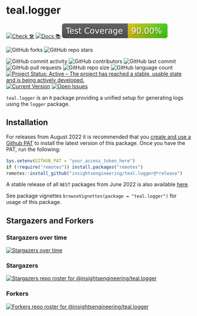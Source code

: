 # teal.logger

<!-- start badges -->
[![Check 🛠](https://github.com/insightsengineering/teal.logger/actions/workflows/check.yaml/badge.svg)](https://insightsengineering.github.io/teal.logger/main/unit-test-report/)
[![Docs 📚](https://github.com/insightsengineering/teal.logger/actions/workflows/docs.yaml/badge.svg)](https://insightsengineering.github.io/teal.logger/)
[![Code Coverage 📔](https://raw.githubusercontent.com/insightsengineering/teal.logger/_xml_coverage_reports/data/main/badge.svg)](https://insightsengineering.github.io/teal.logger/main/coverage-report/)

![GitHub forks](https://img.shields.io/github/forks/insightsengineering/teal.logger?style=social)
![GitHub repo stars](https://img.shields.io/github/stars/insightsengineering/teal.logger?style=social)

![GitHub commit activity](https://img.shields.io/github/commit-activity/m/insightsengineering/teal.logger)
![GitHub contributors](https://img.shields.io/github/contributors/insightsengineering/teal.logger)
![GitHub last commit](https://img.shields.io/github/last-commit/insightsengineering/teal.logger)
![GitHub pull requests](https://img.shields.io/github/issues-pr/insightsengineering/teal.logger)
![GitHub repo size](https://img.shields.io/github/repo-size/insightsengineering/teal.logger)
![GitHub language count](https://img.shields.io/github/languages/count/insightsengineering/teal.logger)
[![Project Status: Active – The project has reached a stable, usable state and is being actively developed.](https://www.repostatus.org/badges/latest/active.svg)](https://www.repostatus.org/#active)
[![Current Version](https://img.shields.io/github/r-package/v/insightsengineering/teal.logger/main?color=purple\&label=package%20version)](https://github.com/insightsengineering/teal.logger/tree/main)
[![Open Issues](https://img.shields.io/github/issues-raw/insightsengineering/teal.logger?color=red\&label=open%20issues)](https://github.com/insightsengineering/teal.logger/issues?q=is%3Aissue+is%3Aopen+sort%3Aupdated-desc)
<!-- end badges -->

`teal.logger` is an `R` package providing a unified setup for generating logs using the `logger` package.

## Installation

For releases from August 2022  it is recommended that you [create and use a Github PAT](https://docs.github.com/en/github/authenticating-to-github/keeping-your-account-and-data-secure/creating-a-personal-access-token) to install the latest version of this package. Once you have the PAT, run the following:

```r
Sys.setenv(GITHUB_PAT = "your_access_token_here")
if (!require("remotes")) install.packages("remotes")
remotes::install_github("insightsengineering/teal.logger@*release")
```

A stable release of all `NEST` packages from June 2022 is also available [here](https://github.com/insightsengineering/depository#readme).

See package vignettes `browseVignettes(package = "teal.logger")` for usage of this package.

## Stargazers and Forkers

### Stargazers over time

[![Stargazers over time](https://starchart.cc/insightsengineering/teal.logger.svg)](https://starchart.cc/insightsengineering/teal.logger)

### Stargazers

[![Stargazers repo roster for @insightsengineering/teal.logger](https://reporoster.com/stars/insightsengineering/teal.logger)](https://github.com/insightsengineering/teal.logger/stargazers)

### Forkers

[![Forkers repo roster for @insightsengineering/teal.logger](https://reporoster.com/forks/insightsengineering/teal.logger)](https://github.com/insightsengineering/teal.logger/network/members)
